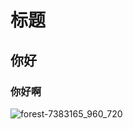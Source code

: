 # 标题

## 你好

### 你好啊

![forest-7383165_960_720](https://loopsteam-1257780582.cos.ap-nanjing.myqcloud.com/img/202209202304242.webp)

